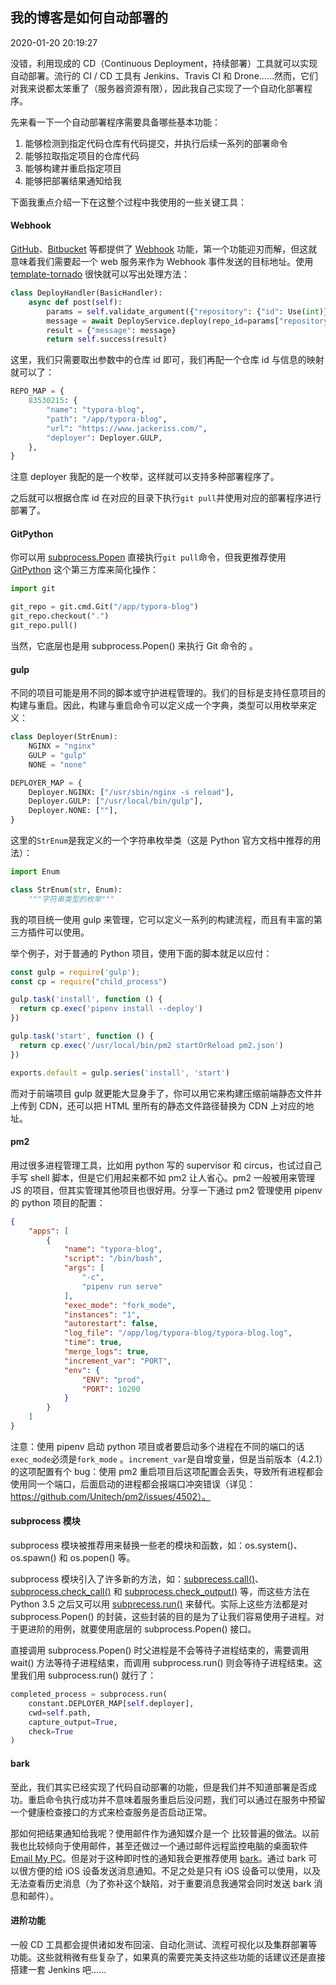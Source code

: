 ## 我的博客是如何自动部署的

2020-01-20 20:19:27

没错，利用现成的 CD（Continuous Deployment，持续部署）工具就可以实现自动部署。流行的 CI / CD 工具有 Jenkins、Travis CI 和 Drone……然而，它们对我来说都太笨重了（服务器资源有限），因此我自己实现了一个自动化部署程序。

先来看一下一个自动部署程序需要具备哪些基本功能：

1. 能够检测到指定代码仓库有代码提交，并执行后续一系列的部署命令
2. 能够拉取指定项目的仓库代码
3. 能够构建并重启指定项目
4. 能够把部署结果通知给我

下面我重点介绍一下在这整个过程中我使用的一些关键工具：

#### Webhook

[GitHub](https://developer.github.com/webhooks/)、[Bitbucket](https://confluence.atlassian.com/bitbucket/manage-webhooks-735643732.html) 等都提供了 [Webhook](https://www.wikiwand.com/zh-hans/网络钩子) 功能，第一个功能迎刃而解，但这就意味着我们需要起一个 web 服务来作为 Webhook 事件发送的目标地址。使用 [template-tornado](https://github.com/Jackeriss/template-tornado) 很快就可以写出处理方法：

```python
class DeployHandler(BasicHandler):
    async def post(self):
        params = self.validate_argument({"repository": {"id": Use(int)}})
        message = await DeployService.deploy(repo_id=params["repository"]["id"])
        result = {"message": message}
        return self.success(result)
```

这里，我们只需要取出参数中的仓库 id 即可，我们再配一个仓库 id 与信息的映射就可以了：

```python
REPO_MAP = {
    83530215: {
        "name": "typora-blog",
        "path": "/app/typora-blog",
        "url": "https://www.jackeriss.com/",
        "deployer": Deployer.GULP,
    },
}
```

注意 deployer 我配的是一个枚举，这样就可以支持多种部署程序了。

之后就可以根据仓库 id 在对应的目录下执行`git pull`并使用对应的部署程序进行部署了。

#### GitPython

你可以用 [subprocess.Popen](https://docs.python.org/zh-cn/3/library/subprocess.html#subprocess.Popen) 直接执行`git pull`命令，但我更推荐使用 [GitPython](https://github.com/gitpython-developers/GitPython) 这个第三方库来简化操作：

```python
import git

git_repo = git.cmd.Git("/app/typora-blog")
git_repo.checkout(".")
git_repo.pull()
```

当然，它底层也是用 subprocess.Popen() 来执行 Git 命令的 。

#### gulp

不同的项目可能是用不同的脚本或守护进程管理的。我们的目标是支持任意项目的构建与重启。因此，构建与重启命令可以定义成一个字典，类型可以用枚举来定义：

```python
class Deployer(StrEnum):
    NGINX = "nginx"
    GULP = "gulp"
    NONE = "none"

DEPLOYER_MAP = {
    Deployer.NGINX: ["/usr/sbin/nginx -s reload"],
    Deployer.GULP: ["/usr/local/bin/gulp"],
    Deployer.NONE: [""],
}
```

这里的`StrEnum`是我定义的一个字符串枚举类（这是 Python 官方文档中推荐的用法）：

```python
import Enum

class StrEnum(str, Enum):
    """字符串类型的枚举"""
```

我的项目统一使用 gulp 来管理，它可以定义一系列的构建流程，而且有丰富的第三方插件可以使用。

举个例子，对于普通的 Python 项目，使用下面的脚本就足以应付：

```javascript
const gulp = require('gulp');
const cp = require("child_process")

gulp.task('install', function () {
  return cp.exec('pipenv install --deploy')
})

gulp.task('start', function () {
  return cp.exec('/usr/local/bin/pm2 startOrReload pm2.json')
})

exports.default = gulp.series('install', 'start')
```

而对于前端项目 gulp 就更能大显身手了，你可以用它来构建压缩前端静态文件并上传到 CDN，还可以把 HTML 里所有的静态文件路径替换为 CDN 上对应的地址。

#### pm2

用过很多进程管理工具，比如用 python 写的 supervisor 和 circus，也试过自己手写 shell 脚本，但是它们用起来都不如 pm2 让人省心。pm2 一般被用来管理 JS 的项目，但其实管理其他项目也很好用。分享一下通过 pm2 管理使用 pipenv 的 python 项目的配置：

```json
{
    "apps": [
        {
            "name": "typora-blog",
            "script": "/bin/bash",
            "args": [
                "-c",
                "pipenv run serve"
            ],
            "exec_mode": "fork_mode",
            "instances": "1",
            "autorestart": false,
            "log_file": "/app/log/typora-blog/typora-blog.log",
            "time": true,
            "merge_logs": true,
            "increment_var": "PORT",
            "env": {
                "ENV": "prod",
                "PORT": 10200
            }
        }
    ]
}

```

注意：使用 pipenv 启动 python 项目或者要启动多个进程在不同的端口的话`exec_mode`必须是`fork_mode` 。`increment_var`是自增变量，但是当前版本（4.2.1）的这项配置有个 bug：使用 pm2 重启项目后这项配置会丢失，导致所有进程都会使用同一个端口，后面启动的进程都会报端口冲突错误（详见：https://github.com/Unitech/pm2/issues/4502）。

#### subprocess 模块

subprocess 模块被推荐用来替换一些老的模块和函数，如：os.system()、os.spawn() 和 os.popen() 等。

subprocess 模块引入了许多新的方法，如：[subprecess.call()](https://docs.python.org/zh-cn/3/library/subprocess.html#subprocess.call)、[subprocess.check_call()](https://docs.python.org/zh-cn/3/library/subprocess.html#subprocess.check_call) 和 [subprocess.check_output()](https://docs.python.org/zh-cn/3/library/subprocess.html#subprocess.check_output) 等，而这些方法在 Python 3.5 之后又可以用 [subprecess.run()](https://docs.python.org/zh-cn/3/library/subprocess.html#subprocess.run) 来替代。实际上这些方法都是对 subprocess.Popen() 的封装，这些封装的目的是为了让我们容易使用子进程。对于更进阶的用例，就要使用底层的 subprocess.Popen() 接口。

直接调用 subprocess.Popen() 时父进程是不会等待子进程结束的，需要调用 wait() 方法等待子进程结束，而调用 subprocess.run() 则会等待子进程结束。这里我们用 subprocess.run() 就行了：

```python
completed_process = subprocess.run(
    constant.DEPLOYER_MAP[self.deployer],
    cwd=self.path,
    capture_output=True,
    check=True
)
```

#### bark

至此，我们其实已经实现了代码自动部署的功能，但是我们并不知道部署是否成功。重启命令执行成功并不意味着服务重启后没问题，我们可以通过在服务中预留一个健康检查接口的方式来检查服务是否启动正常。

那如何把结果通知给我呢？使用邮件作为通知媒介是一个 比较普遍的做法。以前我也比较倾向于使用邮件，甚至还做过一个通过邮件远程监控电脑的桌面软件 [Email My PC](https://jackeriss.github.io/email_my_pc/)。但是对于这种即时性的通知我会更推荐使用 [bark](https://github.com/Finb/Bark)。通过 bark 可以很方便的给 iOS 设备发送消息通知。不足之处是只有 iOS 设备可以使用，以及无法查看历史消息（为了弥补这个缺陷，对于重要消息我通常会同时发送 bark 消息和邮件）。

#### 进阶功能

一般 CD 工具都会提供诸如发布回滚、自动化测试、流程可视化以及集群部署等功能。这些就稍微有些复杂了，如果真的需要完美支持这些功能的话建议还是直接搭建一套 Jenkins 吧……
